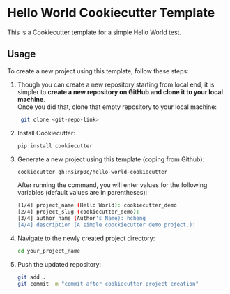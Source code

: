 # Hello World Cookiecutter Template

This is a Cookiecutter template for a simple Hello World test.

## Usage

To create a new project using this template, follow these steps:

1. Though you can create a new repository starting from local end, it is simpler to **create a new repository on GitHub and clone it to your local machine**. <br>Once you did that, clone that empty repository to your local machine:
   ```bash
    git clone <git-repo-link>
    ```

2. Install Cookiecutter:
    ```bash
    pip install cookiecutter
    ```
    
3. Generate a new project using this template (coping from Github):
    ```bash
    cookiecutter gh:Rsirp0c/hello-world-cookiecutter
    ```
    After running the command, you will enter values for the following variables (default values are in parentheses): 
    ```bash
    [1/4] project_name (Hello World): cookiecutter_demo
    [2/4] project_slug (cookiecutter_demo): 
    [3/4] author_name (Author's Name): hcheng
    [4/4] description (A simple coockiecutter demo project.):
    ```

4. Navigate to the newly created project directory:
    ```bash
    cd your_project_name
    ```

5. Push the updated repository:
    ```bash
    git add .
    git commit -m "commit after cookiecutter project creation"
    ```
